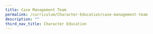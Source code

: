 ```yaml
---
title: Case Management Team
permalink: /curriculum/Character-Education/case-management-team
description: ""
third_nav_title: Character Education
---
```

